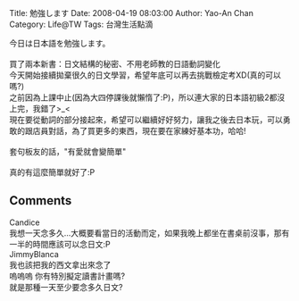 Title: 勉強します
Date: 2008-04-19 08:03:00
Author: Yao-An Chan
Category: Life@TW
Tags: 台灣生活點滴


<div class='post'>
今日は日本語を勉強します。<br /><br />買了兩本新書：日文結構的秘密、不用老師教的日語動詞變化<br />今天開始接續拋棄很久的日文學習，希望年底可以再去挑戰檢定考XD(真的可以嗎?)<br />之前因為上課中止(因為大四停課後就懶惰了:P)，所以連大家的日本語初級2都沒上完，我錯了>_<<br />現在要從動詞的部分接起來，希望可以繼續好好努力，讓我之後去日本玩，可以勇敢的跟店員對話，為了買更多的東西，現在要在家練好基本功，哈哈!<br /><br />套句板友的話，"有愛就會變簡單"<br /><br />真的有這麼簡單就好了:P</div>
<h2>Comments</h2>
<div class='comments'>
<div class='comment'>
<div class='author'>Candice</div>
<div class='content'>
我想一天念多久...大概要看當日的活動而定，如果我晚上都坐在書桌前沒事，那有一半的時間應該可以念日文:P</div>
</div>
<div class='comment'>
<div class='author'>JimmyBlanca</div>
<div class='content'>
我也該把我的西文拿出來念了<BR/>嗚嗚嗚 你有特別擬定讀書計畫嗎?<BR/>就是那種一天至少要念多久日文?</div>
</div>
</div>
